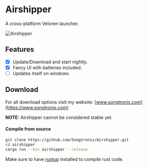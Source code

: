 # Airshipper
A cross-platform Veloren launcher.

![Airshipper](https://www.songtronix.com/airshipper.gif)

## Features

- [X] Update/Download and start nightly.
- [X] Fancy UI with batteries included.
- [ ] Updates itself on windows.

## Download
For all download options visit my website: [www.songtronix.com](https://www.songtronix.com)

**NOTE:** Airshipper cannot be considered stable yet.

#### Compile from source
```bash
git clone https://github.com/Songtronix/Airshipper.git
cd airshipper
cargo run --bin airshipper --release
```

Make sure to have [rustup](https://rustup.rs/) installed to compile rust code.